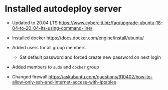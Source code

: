 # Installed autodeploy server

- Updated to 20.04 LTS https://www.cyberciti.biz/faq/upgrade-ubuntu-18-04-to-20-04-lts-using-command-line/

- Installed docker https://docs.docker.com/engine/install/ubuntu/

- Added users for all group members. 
  - Sat default password and forced create new password on next login

- Added members to `sudo` and `docker` group

- Changed firewall https://askubuntu.com/questions/910402/how-to-allow-only-ssh-and-internet-access-with-iptables